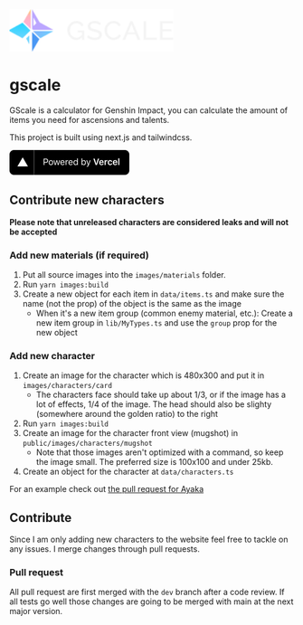 <img src="./public/images/svg/logo_label_small.svg" height="75">

# gscale

GScale is a calculator for Genshin Impact, you can calculate the amount of items you need for ascensions and talents.

This project is built using next.js and tailwindcss.

<a href="https://vercel.com?utm_source=gscale&utm_campaign=oss">
<img src="./public/images/powered-by-vercel.svg"
	width="212"
	height="44">
</a>

## Contribute new characters

**Please note that unreleased characters are considered leaks and will not be accepted**

### Add new materials (if required)

1. Put all source images into the `images/materials` folder.
2. Run `yarn images:build`
3. Create a new object for each item in `data/items.ts` and make sure the name (not the prop) of the object is the same as the image
    - When it's a new item group (common enemy material, etc.): Create a new item group in `lib/MyTypes.ts` and use the `group` prop for the new object

### Add new character

1. Create an image for the character which is 480x300 and put it in `images/characters/card`
    - The characters face should take up about 1/3, or if the image has a lot of effects, 1/4 of the image. The head should also be slighty (somewhere around the golden ratio) to the right
2. Run `yarn images:build`
3. Create an image for the character front view (mugshot) in `public/images/characters/mugshot`
    - Note that those images aren't optimized with a command, so keep the image small. The preferred size is 100x100 and under 25kb.
4. Create an object for the character at `data/characters.ts`

For an example check out [the pull request for Ayaka](https://github.com/slimetsp/gscale/pull/23)

## Contribute

Since I am only adding new characters to the website feel free to tackle on any issues. I merge changes through pull requests.

### Pull request

All pull request are first merged with the `dev` branch after a code review. If all tests go well those changes are going to be merged with main at the next major version.
